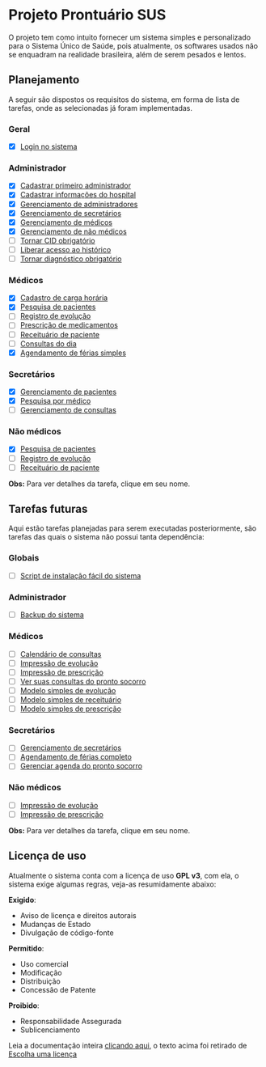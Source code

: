 # Projeto Prontuário SUS

O projeto tem como intuito fornecer um sistema simples e personalizado para o Sistema Único de Saúde, pois atualmente, os softwares usados não se enquadram na realidade brasileira, além de serem pesados e lentos.

## Planejamento

A seguir são dispostos os requisitos do sistema, em forma de lista de tarefas, onde as selecionadas já foram implementadas.

### Geral

- [x] [Login no sistema](./planejamento/login.md)

### Administrador

- [x] [Cadastrar primeiro administrador](./planejamento/primeiro-adm.md)
- [x] [Cadastrar informações do hospital](./planejamento/info-hospital.md)
- [x] [Gerenciamento de administradores](./planejamento/gerencia-admin.md)
- [x] [Gerenciamento de secretários](./planejamento/gerencia-secretarios.md)
- [x] [Gerenciamento de médicos](./planejamento/gerencia-medicos.md)
- [x] [Gerenciamento de não médicos](./planejamento/gerencia-nao-medicos.md)
- [ ] [Tornar CID obrigatório](./planejamento/cid-obrigatorio.md)
- [ ] [Liberar acesso ao histórico](./planejamento/acesso-historico.md)
- [ ] [Tornar diagnóstico obrigatório](./planejamento/diagnostico-obrigatorio.md)

### Médicos

- [x] [Cadastro de carga horária](./planejamento/gerencia-horario.md)
- [x] [Pesquisa de pacientes](./planejamento/pesquisa-pacientes.md)
- [ ] [Registro de evolução](./planejamento/registro-evolucao.md)
- [ ] [Prescrição de medicamentos](./planejamento/prescricao.md)
- [ ] [Receituário de paciente](./planejamento/receituario-paciente.md)
- [ ] [Consultas do dia](./planejamento/consultas-dia.md)
- [x] [Agendamento de férias simples](./planejamento/gerencia-ferias-simples.md)

### Secretários

- [x] [Gerenciamento de pacientes](./planejamento/gerencia-pacientes.md)
- [x] [Pesquisa por médico](./planejamento/pesquisa-medico.md)
- [ ] [Gerenciamento de consultas](./planejamento/gerencia-consultas.md)

### Não médicos

- [x] [Pesquisa de pacientes](./planejamento/pesquisa-pacientes.md)
- [ ] [Registro de evolução](./planejamento/registro-evolucao.md)
- [ ] [Receituário de paciente](./planejamento/receituario-paciente.md)

**Obs:** Para ver detalhes da tarefa, clique em seu nome.

## Tarefas futuras

Aqui estão tarefas planejadas para serem executadas posteriormente, são tarefas das quais o sistema não possui tanta dependência:

### Globais

- [ ] [Script de instalação fácil do sistema](./planejamento/script-instalacao.md)

### Administrador

- [ ] [Backup do sistema](./planejamento/backup.md)

### Médicos

- [ ] [Calendário de consultas](./planejamento/calendario-consultas.md)
- [ ] [Impressão de evolução](./planejamento/impressao-evolucao.md)
- [ ] [Impressão de prescrição](./planejamento/impressao-prescricao.md)
- [ ] [Ver suas consultas do pronto socorro](./planejamento/consultas-pronto-socorro.md)
- [ ] [Modelo simples de evolução](./planejamento/modelo-evolucao.md)
- [ ] [Modelo simples de receituário](./planejamento/modelo-receituario.md)
- [ ] [Modelo simples de prescrição](./planejamento/modelo-prescricao.md)

### Secretários

- [ ] [Gerenciamento de secretários](./planejamento/gerencia-secretarios.md)
- [ ] [Agendamento de férias completo](./planejamento/gerencia-ferias.md)
- [ ] [Gerenciar agenda do pronto socorro](./planejamento/gerencia-pronto-socorro.md)

### Não médicos

- [ ] [Impressão de evolução](./planejamento/impressao-evolucao.md)
- [ ] [Impressão de prescrição](./planejamento/impressao-prescricao.md)

**Obs:** Para ver detalhes da tarefa, clique em seu nome.

## Licença de uso

Atualmente o sistema conta com a licença de uso **GPL v3**, com ela, o sistema exige algumas regras, veja-as resumidamente abaixo:

**Exigido**:

* Aviso de licença e direitos autorais
* Mudanças de Estado
* Divulgação de código-fonte

**Permitido**:

* Uso comercial
* Modificação
* Distribuição
* Concessão de Patente

**Proibido**:

* Responsabilidade Assegurada
* Sublicenciamento

Leia a documentação inteira [clicando aqui](./LICENSE.txt), o texto acima foi retirado de [Escolha uma licença](http://escolhaumalicenca.com.br/licencas/gpl-v3/#)